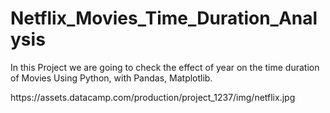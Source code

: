 # Netflix_Movies_Time_Duration_Analysis
In this Project we are going to check the effect of year on the time duration of Movies 
Using Python, with Pandas, Matplotlib.
<p>https://assets.datacamp.com/production/project_1237/img/netflix.jpg<p></p>
